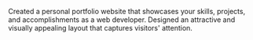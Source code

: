 Created a personal portfolio website that showcases your skills, projects, and accomplishments as a web developer. Designed an attractive and visually appealing layout that captures visitors' attention.

